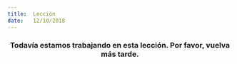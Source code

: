 ```yaml
---
title:  Lección
date:   12/10/2018
---
```


### <center>Todavía estamos trabajando en esta lección. Por favor, vuelva más tarde.</center>